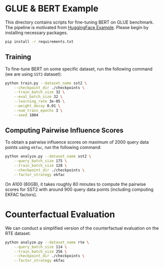 # GLUE & BERT Example

This directory contains scripts for fine-tuning BERT on GLUE benchmark. The pipeline is motivated from [HuggingFace Example](https://github.com/huggingface/transformers/tree/main/examples/pytorch/text-classification).
Please begin by installing necessary packages.
```bash
pip install -r requirements.txt
```

## Training

To fine-tune BERT on some specific dataset, run the following command (we are using `SST2` dataset):
```bash
python train.py --dataset_name sst2 \
    --checkpoint_dir ./checkpoints \
    --train_batch_size 32 \
    --eval_batch_size 32 \
    --learning_rate 3e-05 \
    --weight_decay 0.01 \
    --num_train_epochs 3 \
    --seed 1004
```

## Computing Pairwise Influence Scores

To obtain a pairwise influence scores on maximum of 2000 query data points using `ekfac`, run the following command:
```bash
python analyze.py --dataset_name sst2 \
    --query_batch_size 175 \
    --train_batch_size 128 \
    --checkpoint_dir ./checkpoints \
    --factor_strategy ekfac
```
On A100 (80GB), it takes roughly 80 minutes to compute the pairwise scores for SST2 with around 900 query data points 
(including computing EKFAC factors).


# Counterfactual Evaluation

We can conduct a simplified version of the counterfactual evaluation on the RTE dataset.

```bash
python analyze.py --dataset_name rte \
    --query_batch_size 114 \
    --train_batch_size 256 \
    --checkpoint_dir ./checkpoints \
    --factor_strategy ekfac
```